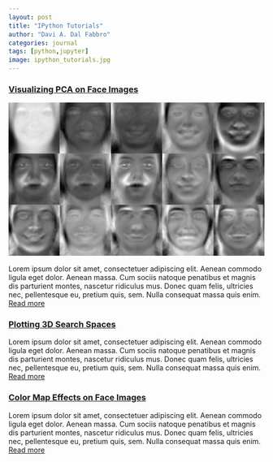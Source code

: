 ```yaml
---
layout: post
title: "IPython Tutorials"
author: "Davi A. Dal Fabbro"
categories: journal
tags: [python,jupyter]
image: ipython_tutorials.jpg
---
```


### [Visualizing PCA on Face Images](https://github.com/ddfabbro/ipython_tutorial/blob/master/my_notebooks/faces_data_analysis.ipynb)
[![eigenfaces](../assets/img/eigenfaces.jpg)](https://github.com/ddfabbro/ipython_tutorial/blob/master/my_notebooks/faces_data_analysis.ipynb)

Lorem ipsum dolor sit amet, consectetuer adipiscing elit. Aenean commodo ligula eget dolor. Aenean massa. Cum sociis natoque penatibus et magnis dis parturient montes, nascetur ridiculus mus. Donec quam felis, ultricies nec, pellentesque eu, pretium quis, sem. Nulla consequat massa quis enim. [Read more](https://github.com/ddfabbro/ipython_tutorial/blob/master/my_notebooks/faces_data_analysis.ipynb)

### [Plotting 3D Search Spaces](https://github.com/ddfabbro/ipython_tutorial/blob/master/my_notebooks/plot3d_seach_space.ipynb)

Lorem ipsum dolor sit amet, consectetuer adipiscing elit. Aenean commodo ligula eget dolor. Aenean massa. Cum sociis natoque penatibus et magnis dis parturient montes, nascetur ridiculus mus. Donec quam felis, ultricies nec, pellentesque eu, pretium quis, sem. Nulla consequat massa quis enim. [Read more](https://github.com/ddfabbro/ipython_tutorial/blob/master/my_notebooks/faces_data_analysis.ipynb)

### [Color Map Effects on Face Images](https://github.com/ddfabbro/ipython_tutorial/blob/master/my_notebooks/colormap_effects.ipynb)

Lorem ipsum dolor sit amet, consectetuer adipiscing elit. Aenean commodo ligula eget dolor. Aenean massa. Cum sociis natoque penatibus et magnis dis parturient montes, nascetur ridiculus mus. Donec quam felis, ultricies nec, pellentesque eu, pretium quis, sem. Nulla consequat massa quis enim. [Read more](https://github.com/ddfabbro/ipython_tutorial/blob/master/my_notebooks/faces_data_analysis.ipynb)
